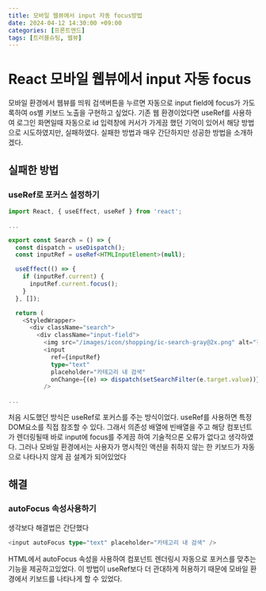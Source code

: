 ```yaml
---
title: 모바일 웹뷰에서 input 자동 focus방법
date: 2024-04-12 14:30:00 +09:00
categories: [프론트엔드]
tags: [트러블슈팅, 웹뷰]
---
```


# React 모바일 웹뷰에서 input 자동 focus

모바일 환경에서 웹뷰를 띄워 검색버튼을 누르면 자동으로 input field에 focus가 가도록하여 os별 키보드 노출을 구현하고 싶었다.
기존 웹 환경이었다면 useRef를 사용하여 로그인 화면일때 자동으로 id 입력창에 커서가 가게끔 했던 기억이 있어서 해당 방법으로 시도하였지만, 실패하였다.
실패한 방법과 매우 간단하지만 성공한 방법을 소개하겠다.

## 실패한 방법

### useRef로 포커스 설정하기

```ts
import React, { useEffect, useRef } from 'react';

...

export const Search = () => {
  const dispatch = useDispatch();
  const inputRef = useRef<HTMLInputElement>(null);

  useEffect(() => {
    if (inputRef.current) {
      inputRef.current.focus();
    }
  }, []);

  return (
    <StyledWrapper>
      <div className="search">
        <div className="input-field">
          <img src="/images/icon/shopping/ic-search-gray@2x.png" alt="검색" />
          <input
            ref={inputRef}
            type="text"
            placeholder="카테고리 내 검색"
            onChange={(e) => dispatch(setSearchFilter(e.target.value))}
          />

...
```

처음 시도했던 방식은 useRef로 포커스를 주는 방식이었다.
useRef를 사용하면 특정 DOM요소를 직접 참조할 수 있다.
그래서 의존성 배열에 빈배열을 주고 해당 컴포넌트가 렌더링될때 바로 input에 focus를 주게끔 하여 기술적으론 오류가 없다고 생각하였다.
그러나 모바일 환경에서는 사용자가 명시적인 액션을 취하지 않는 한 키보드가 자동으로 나타나지 않게 끔 설계가 되어있었다

## 해결

### autoFocus 속성사용하기

생각보다 해결법은 간단했다

```ts
<input autoFocus type="text" placeholder="카테고리 내 검색" />
```

HTML에서 autoFocus 속성을 사용하여 컴포넌트 렌더링시 자동으로 포커스를 맞추는 기능을 제공하고있었다. 이 방법이 useRef보다 더 관대하게 허용하기 때문에 모바일 환경에서 키보드를 나타나게 할 수 있었다.
